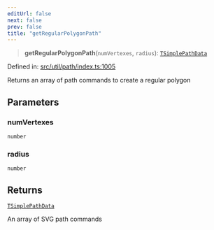 ```yaml
---
editUrl: false
next: false
prev: false
title: "getRegularPolygonPath"
---
```


> **getRegularPolygonPath**(`numVertexes`, `radius`): [`TSimplePathData`](/api/type-aliases/tsimplepathdata/)

Defined in: [src/util/path/index.ts:1005](https://github.com/fabricjs/fabric.js/blob/b4f67b1cfd353d0e2763b168e07bce6b67895452/src/util/path/index.ts#L1005)

Returns an array of path commands to create a regular polygon

## Parameters

### numVertexes

`number`

### radius

`number`

## Returns

[`TSimplePathData`](/api/type-aliases/tsimplepathdata/)

An array of SVG path commands
